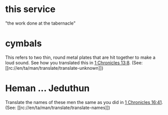 # this service

"the work done at the tabernacle"

# cymbals

This refers to two thin, round metal plates that are hit together to make a loud sound. See how you translated this in [1 Chronicles 13:8](../13/08.md). (See: [[rc://en/ta/man/translate/translate-unknown]])

# Heman ... Jeduthun

Translate the names of these men the same as you did in [1 Chronicles 16:41](../16/41.md). (See: [[rc://en/ta/man/translate/translate-names]])


